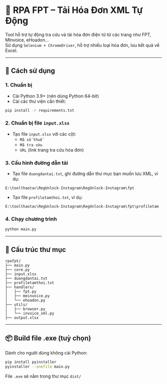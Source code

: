 # 🧾 RPA FPT – Tải Hóa Đơn XML Tự Động

Tool hỗ trợ tự động tra cứu và tải hóa đơn điện tử từ các trang như FPT, MInvoice, eHoadon...  
Sử dụng `Selenium + ChromeDriver`, hỗ trợ nhiều loại hóa đơn, lưu kết quả về Excel.

---

## 🚀 Cách sử dụng

### 1. Chuẩn bị
- Cài Python 3.9+ (nên dùng Python 64-bit)
- Cài các thư viện cần thiết:
```bash
pip install -r requirements.txt
```

### 2. Chuẩn bị file `input.xlsx`
- Tạo file `input.xlsx` với các cột:
  - `Mã số thuế`
  - `Mã tra cứu`
  - `URL` (link trang tra cứu hóa đơn)

### 3. Cấu hình đường dẫn tải
- Tạo file `duongdantai.txt`, ghi đường dẫn thư mục bạn muốn lưu XML, ví dụ:
```
E:\toolthaotac\RegUnlock-Instagram\RegUnlock-Instagram\fpt
```

- Tạo file `profiletamthoi.txt`, ví dụ:
```
E:\toolthaotac\RegUnlock-Instagram\RegUnlock-Instagram\fpt\profiletam
```

### 4. Chạy chương trình
```bash
python main.py
```

---

## 📁 Cấu trúc thư mục

```
rpafpt/
├── main.py
├── core.py
├── input.xlsx
├── duongdantai.txt
├── profiletamthoi.txt
├── handlers/
│   ├── fpt.py
│   ├── meinvoice.py
│   └── ehoadon.py
├── utils/
│   ├── browser.py
│   └── invoice_xml.py
├── output.xlsx
```

---

## 📦 Build file .exe (tuỳ chọn)
Dành cho người dùng không cài Python:

```bash
pip install pyinstaller
pyinstaller --onefile main.py
```

File `.exe` sẽ nằm trong thư mục `dist/`

